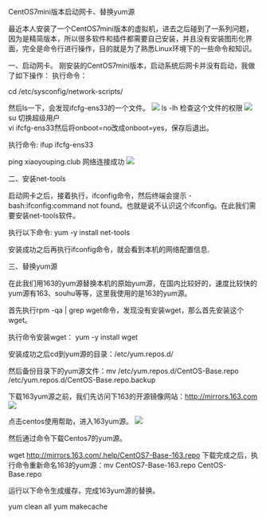
CentOS7mini版本启动网卡、替换yum源

最近本人安装了一个CentOS7mini版本的虚拟机，进去之后碰到了一系列问题，因为是精简版本，所以很多软件和插件都需要自己安装，并且没有安装图形化界面，完全是命令行进行操作，目的就是为了熟悉Linux环境下的一些命令和知识。


一、启动网卡。
刚安装的CentOS7mini版本，启动系统后网卡并没有启动，我做了如下操作：
执行命令：

cd /etc/sysconfig/network-scripts/

然后ls一下，会发现ifcfg-ens33的一个文件。
![](http://image.bgenius.cn/jinfei/github/zn-linux/Screen%20Shot%202016-12-31%20at%203.47.51%20AM.png)
ls -lh 检查这个文件的权限
![](http://image.bgenius.cn/jinfei/github/zn-linux/Screen%20Shot%202016-12-31%20at%203.40.59%20AM.png)
su 切换超级用户  
vi ifcfg-ens33然后将onboot=no改成onboot=yes，保存后退出。

执行命令: ifup ifcfg-ens33

ping xiaoyouping.club 网络连接成功
![](http://image.bgenius.cn/jinfei/github/zn-linux/Screen%20Shot%202016-12-31%20at%203.59.29%20AM.png)


二、安装net-tools

启动网卡之后，接着执行，ifconfig命令，然后终端会提示 -bash:ifconfig:command not found。也就是说不认识这个ifconfig。在此我们需要安装net-tools软件。

执行以下命令: yum -y install net-tools

安装成功之后再执行ifconfig命令，就会看到本机的网络配置信息.


三、替换yum源

在此我们用163的yum源替换本机的原始yum源，在国内比较好的，速度比较快的yum源有163、souhu等等，这里我使用的是163的yum源。

首先执行rpm -qa | grep wget命令，发现没有安装wget，那么首先安装这个wget。

执行命令安装wget： yum -y install wget

安装成功之后cd到yum源的目录：/etc/yum.repos.d/

然后备份目录下的yum源文件：mv /etc/yum.repos.d/CentOS-Base.repo /etc/yum.repos.d/CentOS-Base.repo.backup

下载163yum源之前，我们先访问下163的开源镜像网站：http://mirrors.163.com
![](http://image.bgenius.cn/jinfei/github/zn-linux/20160309105825741.png)

点击centos使用帮助，进入163yum源。
![](http://bgimage.oss-cn-qingdao.aliyuncs.com/jinfei/github/zn-linux/20160309105943743.png)

然后通过命令下载Centos7的yum源。

wget http://mirrors.163.com/.help/CentOS7-Base-163.repo
下载完成之后，执行命令重新命名163的yum源：mv CentOS7-Base-163.repo CentOS-Base.repo

运行以下命令生成缓存，完成163yum源的替换。

yum clean all
yum makecache


